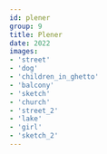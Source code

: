 ```yaml
---
id: plener
group: 9
title: Plener
date: 2022
images:
- 'street'
- 'dog'
- 'children_in_ghetto'
- 'balcony'
- 'sketch'
- 'church'
- 'street_2'
- 'lake'
- 'girl'
- 'sketch_2'
---
```

